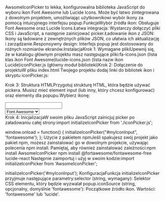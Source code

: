 AwsomeIconPicker to lekka, konfigurowalna biblioteka JavaScript do wyboru ikon Font Awesome lub Lucide Icons. Może być łatwo zintegrowana z dowolnym projektem, umożliwiając użytkownikowi wybór ikony za pomocą intuicyjnego interfejsu popup.FunkcjeWybór źródła ikon: Obsługuje Font Awesome oraz Lucide Icons.Łatwa integracja: Wystarczy dołączyć pliki CSS i JavaScript, a następnie zainicjować picker.Ładowanie ikon z JSON: Ikony są ładowane z zewnętrznych plików JSON, co ułatwia ich aktualizację i zarządzanie.Responsywny design: Interfejs popup jest dostosowany do różnych rozmiarów ekranów.InstalacjaKrok 1: Wymagane plikiUpewnij się, że w katalogu głównym projektu masz następujące pliki:fa-icons.json (lista klas ikon Font Awesome)lucide-icons.json (lista nazw ikon Lucide)iconPicker.js (główny moduł biblioteki)Krok 2: Dołączenie do projektuW pliku index.html Twojego projektu dodaj linki do bibliotek ikon i skryptu iconPicker.js:<!-- Dołącz biblioteki ikon -->
<link rel="stylesheet" href="https://cdnjs.cloudflare.com/ajax/libs/font-awesome/6.4.0/css/all.min.css">
<script src="https://cdn.jsdelivr.net/npm/lucide/dist/lucide.min.js"></script>

<!-- Dołącz swój skrypt iconPicker.js -->
<script type="module" src="iconPicker.js"></script>
Krok 3: Struktura HTMLPrzygotuj strukturę HTML, która będzie używać pickera. Musisz mieć element input (lub inny, który chcesz konfigurować) oraz elementy dla popupu.<label for="myIconInput">Wybierz ikonę:</label>
<div class="relative">
    <input type="text" id="myIconInput" readonly>
    <span id="selectedIconDisplay"></span>
</div>

<select id="iconSourceSelect">
    <option value="fontawesome">Font Awesome</option>
    <option value="lucide">Lucide Icons</option>
</select>

<div id="iconPickerPopup" class="popup-overlay">
    <div class="popup-content">
        <!-- ... reszta struktury popupu ... -->
    </div>
</div>
Krok 4: InicjalizacjaW swoim pliku JavaScript zainicjuj picker po załadowaniu całej strony:import initializeIconPicker from './iconPicker.js';

window.onload = function() {
    initializeIconPicker("#myIconInput", 'fontawesome');
};
Użycie z pakietem npmJeśli spakujesz swój projekt jako pakiet npm, możesz zainstalować go w dowolnym projekcie, używając polecenia npm install. Pamiętaj, aby również zainstalować zależności:npm install AwsomeIconPicker
npm install @fortawesome/fontawesome-free lucide-react
Następnie zaimportuj i użyj w swoim kodzie:import initializeIconPicker from 'AwsomeIconPicker';

initializeIconPicker('#myIconInput');
KonfiguracjaFunkcja initializeIconPicker przyjmuje następujące parametry:selector (string, wymagany): Selektor CSS elementu, który będzie wyzwalał popup.iconSource (string, opcjonalny, domyślnie 'fontawesome'): Początkowe źródło ikon. Wartości: 'fontawesome' lub 'lucide'.